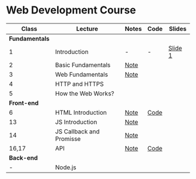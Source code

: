 # Web Development Course 

| Class | Lecture | Notes | Code | Slides|
| ------ | ------ |------ |------ |------ |
| **Fundamentals** |
| 1 | Introduction | - | - | [Slide 1](https://docs.google.com/presentation/d/1Vy1hpRQr1PBVi_kC04q8D6RcWNVY4iITHtoCcNI_-C8/edit?usp=sharing) |
| 2 | Basic Fundamentals | [Note](https://github.com/jesielviana/web-development-course/blob/master/basic-fundamentals.md) | | | 
| 3 | Web Fundamentals |[Note](https://github.com/jesielviana/web-development-course/blob/master/web-fundamentals.md) |   |  | 
| 4 | HTTP and HTTPS |  |  |  |
| 5 | How the Web Works?  |  |  |  |
| **Front-end** |
| 6 | HTML Introduction | [Note](https://github.com/jesielviana/web-development-course/blob/master/front-end/html/html-introduction.md) | [Code](https://github.com/jesielviana/web-development-course/blob/master/front-end/html/introduction.html) |  |
| 13 | JS Introduction | [Note](https://github.com/jesielviana/web-development-course/blob/master/front-end/js/js-introduction.md) |  |  |
|14| JS Callback and Promisse | [Note](https://github.com/jesielviana/web-development-course/tree/master/front-end/js/callback-promisse.md) |  | |
|16,17 | API| [Note](https://github.com/jesielviana/web-development-course/tree/master/front-end/api/api.md)  | [Code](https://github.com/jesielviana/web-development-course/tree/master/front-end/api)  | |
| **Back-end**  |
| - | Node.js |  |  |  |
